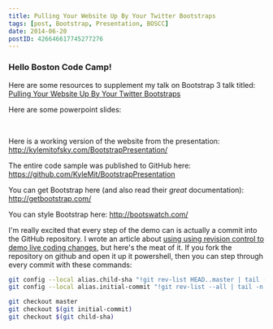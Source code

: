 ```yaml
---
title: Pulling Your Website Up By Your Twitter Bootstraps
tags: [post, Bootstrap, Presentation, BOSCC]
date: 2014-06-20
postID: 426646617745277276
---
```


### Hello Boston Code Camp!

Here are some resources to supplement my talk on Bootstrap 3 talk titled:
[Pulling Your Website Up By Your Twitter Bootstraps](https://www.bostoncodecamp.com/CC21/Sessions/Details/7177)

Here are some powerpoint slides:
<script async class="speakerdeck-embed" data-id="656b2740daa50131c6a17202678817e0" data-ratio="1.77777777777778" src="//speakerdeck.com/assets/embed.js"></script>
<br/>

Here is a working version of the website from the presentation:
http://kylemitofsky.com/BootstrapPresentation/

The entire code sample was published to GitHub here:
https://github.com/KyleMit/BootstrapPresentation

You can get Bootstrap here (and also read their *great* documentation):
http://getbootstrap.com/

You can style Bootstrap here:
http://bootswatch.com/

I'm really excited that every step of the demo can is actually a commit into the GitHub repository.  I wrote an article about [using using revision control to demo live coding changes](http://www.codingeverything.com/2014/06/StepThroughCodeDemo.html), but here's the meat of it.  If you fork the repository on github and open it up it powershell, then you can step through every commit with these commands:

```bash
git config --local alias.child-sha "!git rev-list HEAD..master | tail -n 1"
git config --local alias.initial-commit "!git rev-list --all | tail -n 1"

git checkout master
git checkout $(git initial-commit)
git checkout $(git child-sha)
```
